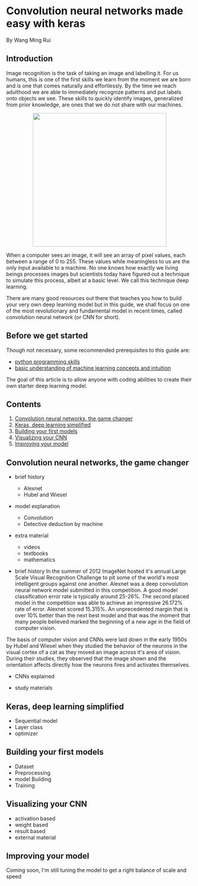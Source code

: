 # Convolution neural networks made easy with keras
By Wang Ming Rui

## Introduction
Image recognition is the task of taking an image and labelling it. For us humans, this is one of the first skills we learn from the moment we are born and is one that comes naturally and effortlessly. By the time we reach adulthood we are able to immediately recognize patterns and put labels onto objects we see. These skills to quickly identify images, generalized from prior knowledge, are ones that we do not share with our machines.

<p align="center"><img src="https://naushadsblog.files.wordpress.com/2014/01/pixel.gif", width="360"></p>

When a computer sees an image, it will see an array of pixel values, each between a range of 0 to 255. These values while meaningless to us are the only input available to a machine. No one knows how exactly we living beings processes images but scientists today have figured out a technique to simulate this process, albeit at a basic level. We call this technique deep learning.

There are many good resources out there that teaches you how to build your very own deep learning model but in this guide, we shall focus on one of the most revolutionary and fundamental model in recent times, called convolution neural network (or CNN for short).

## Before we get started
Though not necessary, some recommended prerequisites to this guide are:
- [python programming skills](https://learnpythonthehardway.org/)
- [basic understanding of machine learning concepts and intuition](https://www.coursera.org/learn/machine-learning)

The goal of this article is to allow anyone with coding abilities to create their own starter deep learning model.

## Contents
1. [Convolution neural networks, the game changer](#convolution-neural-networks-the-game-changer)
2. [Keras, deep learning simplified](#keras-deep-learning-simplified)
3. [Building your first models](#building-your-first-models)
4. [Visualizing your CNN](#visualizing-your-CNN)
5. [Improving your model](#improving-your-model)

## Convolution neural networks, the game changer
- brief history
  - Alexnet
  - Hubel and Wiesel
- model explanation
  - Convolution
  - Detective deduction by machine
- extra material
  - videos
  - textbooks
  - mathematics

- brief history
In the summer of 2012 ImageNet hosted it's annual Large Scale Visual Recognition Challenge to pit some of the world's most intelligent groups against one another. Alexnet was a deep convolution neural network model submitted in this competition. A good model classification error rate is typically around 25-26%. The second placed model in the competition was able to achieve an impressive 26.172% rate of error. Alexnet scored 15.315%. An unprecedented margin that is over 10% better than the next best model and that was the moment that many people believed marked the beginning of a new age in the field of computer vision.

The basis of computer vision and CNNs were laid down in the early 1950s by Hubel and Wiesel when they studied the behavior of the neurons in the visual cortex of a cat as they moved an image across it's area of vision. During their studies, they observed that the image shown and the orientation affects directly how the neurons fires and activates themselves.

- CNNs explained

- study materials

## Keras, deep learning simplified
- Sequential model
- Layer class
- optimizer

## Building your first models
- Dataset
- Preprocessing
- model Building
- Training

## Visualizing your CNN
- activation based
- weight based
- result based
- external material

## Improving your model
Coming soon, I'm still tuning the model to get a right balance of scale and speed

